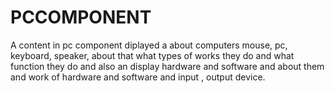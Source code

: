 # PCCOMPONENT
A content in pc component diplayed a about computers mouse, pc, keyboard, speaker, about that what types of works they do and what function they do and also an display hardware and software and about them and work of hardware and software and input  , output device.
